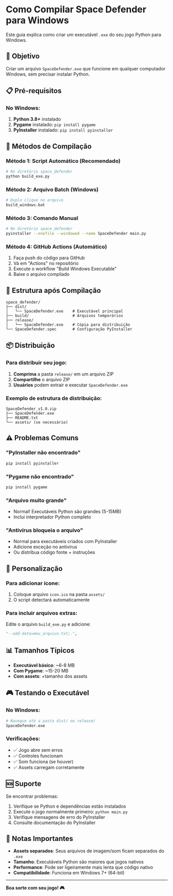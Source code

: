 # Como Compilar Space Defender para Windows

Este guia explica como criar um executável `.exe` do seu jogo Python para Windows.

## 🎯 Objetivo
Criar um arquivo `SpaceDefender.exe` que funcione em qualquer computador Windows, sem precisar instalar Python.

## 📋 Pré-requisitos

### No Windows:
1. **Python 3.8+** instalado
2. **Pygame** instalado: `pip install pygame`
3. **PyInstaller** instalado: `pip install pyinstaller`

## 🚀 Métodos de Compilação

### Método 1: Script Automático (Recomendado)
```bash
# No diretório space_defender
python build_exe.py
```

### Método 2: Arquivo Batch (Windows)
```bash
# Duplo clique no arquivo
build_windows.bat
```

### Método 3: Comando Manual
```bash
# No diretório space_defender
pyinstaller --onefile --windowed --name SpaceDefender main.py
```

### Método 4: GitHub Actions (Automático)
1. Faça push do código para GitHub
2. Vá em "Actions" no repositório
3. Execute o workflow "Build Windows Executable"
4. Baixe o arquivo compilado

## 📁 Estrutura após Compilação

```
space_defender/
├── dist/
│   └── SpaceDefender.exe    # Executável principal
├── build/                   # Arquivos temporários
├── release/
│   └── SpaceDefender.exe    # Cópia para distribuição
└── SpaceDefender.spec       # Configuração PyInstaller
```

## 📦 Distribuição

### Para distribuir seu jogo:
1. **Comprima** a pasta `release/` em um arquivo ZIP
2. **Compartilhe** o arquivo ZIP
3. **Usuários** podem extrair e executar `SpaceDefender.exe`

### Exemplo de estrutura de distribuição:
```
SpaceDefender_v1.0.zip
├── SpaceDefender.exe
├── README.txt
└── assets/ (se necessário)
```

## ⚠️ Problemas Comuns

### "PyInstaller não encontrado"
```bash
pip install pyinstaller
```

### "Pygame não encontrado"
```bash
pip install pygame
```

### "Arquivo muito grande"
- Normal! Executáveis Python são grandes (5-15MB)
- Inclui interpretador Python completo

### "Antivírus bloqueia o arquivo"
- Normal para executáveis criados com PyInstaller
- Adicione exceção no antivírus
- Ou distribua código fonte + instruções

## 🔧 Personalização

### Para adicionar ícone:
1. Coloque arquivo `icon.ico` na pasta `assets/`
2. O script detectará automaticamente

### Para incluir arquivos extras:
Edite o arquivo `build_exe.py` e adicione:
```python
"--add-data=meu_arquivo.txt;.",
```

## 📊 Tamanhos Típicos
- **Executável básico**: ~6-8 MB
- **Com Pygame**: ~15-20 MB
- **Com assets**: +tamanho dos assets

## 🎮 Testando o Executável

### No Windows:
```bash
# Navegue até a pasta dist/ ou release/
SpaceDefender.exe
```

### Verificações:
- ✅ Jogo abre sem erros
- ✅ Controles funcionam
- ✅ Som funciona (se houver)
- ✅ Assets carregam corretamente

## 🆘 Suporte

Se encontrar problemas:
1. Verifique se Python e dependências estão instalados
2. Execute o jogo normalmente primeiro: `python main.py`
3. Verifique mensagens de erro do PyInstaller
4. Consulte documentação do PyInstaller

## 📝 Notas Importantes

- **Assets separados**: Seus arquivos de imagem/som ficam separados do `.exe`
- **Tamanho**: Executáveis Python são maiores que jogos nativos
- **Performance**: Pode ser ligeiramente mais lenta que código nativo
- **Compatibilidade**: Funciona em Windows 7+ (64-bit)

---

**Boa sorte com seu jogo! 🎮**
